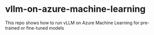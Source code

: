 # vllm-on-azure-machine-learning
This repo shows how to run vLLM on Azure Machine Learning for pre-trained or fine-tuned models
